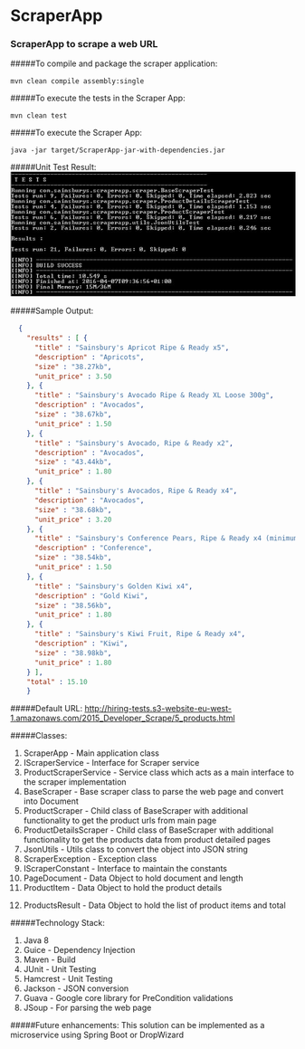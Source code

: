 # ScraperApp
### ScraperApp to scrape a web URL

#####To compile and package the scraper application:

    mvn clean compile assembly:single

#####To execute the tests in the Scraper App:

    mvn clean test
  
#####To execute the Scraper App:

    java -jar target/ScraperApp-jar-with-dependencies.jar

#####Unit Test Result:
![Image of Unit Test Result](https://github.com/notionquest/ProjectDocumentation/blob/master/Images/ScraperApp_UnitTests.JPG)
    
#####Sample Output:
```json
  {
    "results" : [ {
      "title" : "Sainsbury's Apricot Ripe & Ready x5",
      "description" : "Apricots",
      "size" : "38.27kb",
      "unit_price" : 3.50
    }, {
      "title" : "Sainsbury's Avocado Ripe & Ready XL Loose 300g",
      "description" : "Avocados",
      "size" : "38.67kb",
      "unit_price" : 1.50
    }, {
      "title" : "Sainsbury's Avocado, Ripe & Ready x2",
      "description" : "Avocados",
      "size" : "43.44kb",
      "unit_price" : 1.80
    }, {
      "title" : "Sainsbury's Avocados, Ripe & Ready x4",
      "description" : "Avocados",
      "size" : "38.68kb",
      "unit_price" : 3.20
    }, {
      "title" : "Sainsbury's Conference Pears, Ripe & Ready x4 (minimum)",
      "description" : "Conference",
      "size" : "38.54kb",
      "unit_price" : 1.50
    }, {
      "title" : "Sainsbury's Golden Kiwi x4",
      "description" : "Gold Kiwi",
      "size" : "38.56kb",
      "unit_price" : 1.80
    }, {
      "title" : "Sainsbury's Kiwi Fruit, Ripe & Ready x4",
      "description" : "Kiwi",
      "size" : "38.98kb",
      "unit_price" : 1.80
    } ],
    "total" : 15.10
    }
```    

#####Default URL:
http://hiring-tests.s3-website-eu-west-1.amazonaws.com/2015_Developer_Scrape/5_products.html

#####Classes:
1. ScraperApp - Main application class
2. IScraperService - Interface for Scraper service
3. ProductScraperService - Service class which acts as a main interface to the scraper implementation
4. BaseScraper - Base scraper class to parse the web page and convert into Document
5. ProductScraper - Child class of BaseScraper with additional functionality to get the product urls from main page
6. ProductDetailsScraper - Child class of BaseScraper with additional functionality to get the products data from product detailed pages
7. JsonUtils - Utils class to convert the object into JSON string
8. ScraperException - Exception class
9. IScraperConstant - Interface to maintain the constants
10. PageDocument - Data Object to hold document and length
11. ProductItem - Data Object to hold the product details
12) ProductsResult - Data Object to hold the list of product items and total

#####Technology Stack:
1. Java 8
2. Guice - Dependency Injection
3. Maven - Build
4. JUnit - Unit Testing
5. Hamcrest - Unit Testing
6. Jackson - JSON conversion
7. Guava - Google core library for PreCondition validations
8. JSoup - For parsing the web page

#####Future enhancements:
This solution can be implemented as a microservice using Spring Boot or DropWizard
